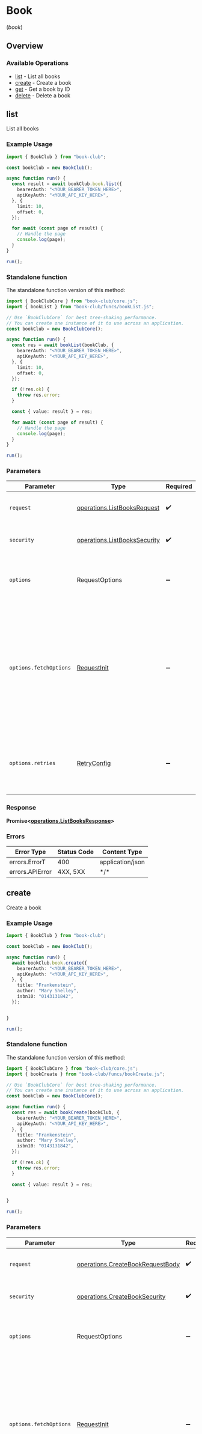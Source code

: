 # Book
(*book*)

## Overview

### Available Operations

* [list](#list) - List all books
* [create](#create) - Create a book
* [get](#get) - Get a book by ID
* [delete](#delete) - Delete a book

## list

List all books

### Example Usage

```typescript
import { BookClub } from "book-club";

const bookClub = new BookClub();

async function run() {
  const result = await bookClub.book.list({
    bearerAuth: "<YOUR_BEARER_TOKEN_HERE>",
    apiKeyAuth: "<YOUR_API_KEY_HERE>",
  }, {
    limit: 10,
    offset: 0,
  });

  for await (const page of result) {
    // Handle the page
    console.log(page);
  }
}

run();
```

### Standalone function

The standalone function version of this method:

```typescript
import { BookClubCore } from "book-club/core.js";
import { bookList } from "book-club/funcs/bookList.js";

// Use `BookClubCore` for best tree-shaking performance.
// You can create one instance of it to use across an application.
const bookClub = new BookClubCore();

async function run() {
  const res = await bookList(bookClub, {
    bearerAuth: "<YOUR_BEARER_TOKEN_HERE>",
    apiKeyAuth: "<YOUR_API_KEY_HERE>",
  }, {
    limit: 10,
    offset: 0,
  });

  if (!res.ok) {
    throw res.error;
  }

  const { value: result } = res;

  for await (const page of result) {
    // Handle the page
    console.log(page);
  }
}

run();
```

### Parameters

| Parameter                                                                                                                                                                      | Type                                                                                                                                                                           | Required                                                                                                                                                                       | Description                                                                                                                                                                    |
| ------------------------------------------------------------------------------------------------------------------------------------------------------------------------------ | ------------------------------------------------------------------------------------------------------------------------------------------------------------------------------ | ------------------------------------------------------------------------------------------------------------------------------------------------------------------------------ | ------------------------------------------------------------------------------------------------------------------------------------------------------------------------------ |
| `request`                                                                                                                                                                      | [operations.ListBooksRequest](../../models/operations/listbooksrequest.md)                                                                                                     | :heavy_check_mark:                                                                                                                                                             | The request object to use for the request.                                                                                                                                     |
| `security`                                                                                                                                                                     | [operations.ListBooksSecurity](../../models/operations/listbookssecurity.md)                                                                                                   | :heavy_check_mark:                                                                                                                                                             | The security requirements to use for the request.                                                                                                                              |
| `options`                                                                                                                                                                      | RequestOptions                                                                                                                                                                 | :heavy_minus_sign:                                                                                                                                                             | Used to set various options for making HTTP requests.                                                                                                                          |
| `options.fetchOptions`                                                                                                                                                         | [RequestInit](https://developer.mozilla.org/en-US/docs/Web/API/Request/Request#options)                                                                                        | :heavy_minus_sign:                                                                                                                                                             | Options that are passed to the underlying HTTP request. This can be used to inject extra headers for examples. All `Request` options, except `method` and `body`, are allowed. |
| `options.retries`                                                                                                                                                              | [RetryConfig](../../lib/utils/retryconfig.md)                                                                                                                                  | :heavy_minus_sign:                                                                                                                                                             | Enables retrying HTTP requests under certain failure conditions.                                                                                                               |

### Response

**Promise\<[operations.ListBooksResponse](../../models/operations/listbooksresponse.md)\>**

### Errors

| Error Type       | Status Code      | Content Type     |
| ---------------- | ---------------- | ---------------- |
| errors.ErrorT    | 400              | application/json |
| errors.APIError  | 4XX, 5XX         | \*/\*            |

## create

Create a book

### Example Usage

```typescript
import { BookClub } from "book-club";

const bookClub = new BookClub();

async function run() {
  await bookClub.book.create({
    bearerAuth: "<YOUR_BEARER_TOKEN_HERE>",
    apiKeyAuth: "<YOUR_API_KEY_HERE>",
  }, {
    title: "Frankenstein",
    author: "Mary Shelley",
    isbn10: "0143131842",
  });


}

run();
```

### Standalone function

The standalone function version of this method:

```typescript
import { BookClubCore } from "book-club/core.js";
import { bookCreate } from "book-club/funcs/bookCreate.js";

// Use `BookClubCore` for best tree-shaking performance.
// You can create one instance of it to use across an application.
const bookClub = new BookClubCore();

async function run() {
  const res = await bookCreate(bookClub, {
    bearerAuth: "<YOUR_BEARER_TOKEN_HERE>",
    apiKeyAuth: "<YOUR_API_KEY_HERE>",
  }, {
    title: "Frankenstein",
    author: "Mary Shelley",
    isbn10: "0143131842",
  });

  if (!res.ok) {
    throw res.error;
  }

  const { value: result } = res;

  
}

run();
```

### Parameters

| Parameter                                                                                                                                                                      | Type                                                                                                                                                                           | Required                                                                                                                                                                       | Description                                                                                                                                                                    |
| ------------------------------------------------------------------------------------------------------------------------------------------------------------------------------ | ------------------------------------------------------------------------------------------------------------------------------------------------------------------------------ | ------------------------------------------------------------------------------------------------------------------------------------------------------------------------------ | ------------------------------------------------------------------------------------------------------------------------------------------------------------------------------ |
| `request`                                                                                                                                                                      | [operations.CreateBookRequestBody](../../models/operations/createbookrequestbody.md)                                                                                           | :heavy_check_mark:                                                                                                                                                             | The request object to use for the request.                                                                                                                                     |
| `security`                                                                                                                                                                     | [operations.CreateBookSecurity](../../models/operations/createbooksecurity.md)                                                                                                 | :heavy_check_mark:                                                                                                                                                             | The security requirements to use for the request.                                                                                                                              |
| `options`                                                                                                                                                                      | RequestOptions                                                                                                                                                                 | :heavy_minus_sign:                                                                                                                                                             | Used to set various options for making HTTP requests.                                                                                                                          |
| `options.fetchOptions`                                                                                                                                                         | [RequestInit](https://developer.mozilla.org/en-US/docs/Web/API/Request/Request#options)                                                                                        | :heavy_minus_sign:                                                                                                                                                             | Options that are passed to the underlying HTTP request. This can be used to inject extra headers for examples. All `Request` options, except `method` and `body`, are allowed. |
| `options.retries`                                                                                                                                                              | [RetryConfig](../../lib/utils/retryconfig.md)                                                                                                                                  | :heavy_minus_sign:                                                                                                                                                             | Enables retrying HTTP requests under certain failure conditions.                                                                                                               |

### Response

**Promise\<void\>**

### Errors

| Error Type       | Status Code      | Content Type     |
| ---------------- | ---------------- | ---------------- |
| errors.ErrorT    | 400              | application/json |
| errors.APIError  | 4XX, 5XX         | \*/\*            |

## get

Get a book by ID

### Example Usage

```typescript
import { BookClub } from "book-club";

const bookClub = new BookClub();

async function run() {
  const result = await bookClub.book.get({
    bearerAuth: "<YOUR_BEARER_TOKEN_HERE>",
    apiKeyAuth: "<YOUR_API_KEY_HERE>",
  }, {
    id: 123,
  });

  // Handle the result
  console.log(result);
}

run();
```

### Standalone function

The standalone function version of this method:

```typescript
import { BookClubCore } from "book-club/core.js";
import { bookGet } from "book-club/funcs/bookGet.js";

// Use `BookClubCore` for best tree-shaking performance.
// You can create one instance of it to use across an application.
const bookClub = new BookClubCore();

async function run() {
  const res = await bookGet(bookClub, {
    bearerAuth: "<YOUR_BEARER_TOKEN_HERE>",
    apiKeyAuth: "<YOUR_API_KEY_HERE>",
  }, {
    id: 123,
  });

  if (!res.ok) {
    throw res.error;
  }

  const { value: result } = res;

  // Handle the result
  console.log(result);
}

run();
```

### Parameters

| Parameter                                                                                                                                                                      | Type                                                                                                                                                                           | Required                                                                                                                                                                       | Description                                                                                                                                                                    |
| ------------------------------------------------------------------------------------------------------------------------------------------------------------------------------ | ------------------------------------------------------------------------------------------------------------------------------------------------------------------------------ | ------------------------------------------------------------------------------------------------------------------------------------------------------------------------------ | ------------------------------------------------------------------------------------------------------------------------------------------------------------------------------ |
| `request`                                                                                                                                                                      | [operations.GetBookRequest](../../models/operations/getbookrequest.md)                                                                                                         | :heavy_check_mark:                                                                                                                                                             | The request object to use for the request.                                                                                                                                     |
| `security`                                                                                                                                                                     | [operations.GetBookSecurity](../../models/operations/getbooksecurity.md)                                                                                                       | :heavy_check_mark:                                                                                                                                                             | The security requirements to use for the request.                                                                                                                              |
| `options`                                                                                                                                                                      | RequestOptions                                                                                                                                                                 | :heavy_minus_sign:                                                                                                                                                             | Used to set various options for making HTTP requests.                                                                                                                          |
| `options.fetchOptions`                                                                                                                                                         | [RequestInit](https://developer.mozilla.org/en-US/docs/Web/API/Request/Request#options)                                                                                        | :heavy_minus_sign:                                                                                                                                                             | Options that are passed to the underlying HTTP request. This can be used to inject extra headers for examples. All `Request` options, except `method` and `body`, are allowed. |
| `options.retries`                                                                                                                                                              | [RetryConfig](../../lib/utils/retryconfig.md)                                                                                                                                  | :heavy_minus_sign:                                                                                                                                                             | Enables retrying HTTP requests under certain failure conditions.                                                                                                               |

### Response

**Promise\<[components.Book](../../models/components/book.md)\>**

### Errors

| Error Type       | Status Code      | Content Type     |
| ---------------- | ---------------- | ---------------- |
| errors.ErrorT    | 400, 404         | application/json |
| errors.APIError  | 4XX, 5XX         | \*/\*            |

## delete

Delete a book

### Example Usage

```typescript
import { BookClub } from "book-club";

const bookClub = new BookClub();

async function run() {
  await bookClub.book.delete({
    bearerAuth: "<YOUR_BEARER_TOKEN_HERE>",
    apiKeyAuth: "<YOUR_API_KEY_HERE>",
  }, {
    id: 123,
  });


}

run();
```

### Standalone function

The standalone function version of this method:

```typescript
import { BookClubCore } from "book-club/core.js";
import { bookDelete } from "book-club/funcs/bookDelete.js";

// Use `BookClubCore` for best tree-shaking performance.
// You can create one instance of it to use across an application.
const bookClub = new BookClubCore();

async function run() {
  const res = await bookDelete(bookClub, {
    bearerAuth: "<YOUR_BEARER_TOKEN_HERE>",
    apiKeyAuth: "<YOUR_API_KEY_HERE>",
  }, {
    id: 123,
  });

  if (!res.ok) {
    throw res.error;
  }

  const { value: result } = res;

  
}

run();
```

### Parameters

| Parameter                                                                                                                                                                      | Type                                                                                                                                                                           | Required                                                                                                                                                                       | Description                                                                                                                                                                    |
| ------------------------------------------------------------------------------------------------------------------------------------------------------------------------------ | ------------------------------------------------------------------------------------------------------------------------------------------------------------------------------ | ------------------------------------------------------------------------------------------------------------------------------------------------------------------------------ | ------------------------------------------------------------------------------------------------------------------------------------------------------------------------------ |
| `request`                                                                                                                                                                      | [operations.DeleteBookRequest](../../models/operations/deletebookrequest.md)                                                                                                   | :heavy_check_mark:                                                                                                                                                             | The request object to use for the request.                                                                                                                                     |
| `security`                                                                                                                                                                     | [operations.DeleteBookSecurity](../../models/operations/deletebooksecurity.md)                                                                                                 | :heavy_check_mark:                                                                                                                                                             | The security requirements to use for the request.                                                                                                                              |
| `options`                                                                                                                                                                      | RequestOptions                                                                                                                                                                 | :heavy_minus_sign:                                                                                                                                                             | Used to set various options for making HTTP requests.                                                                                                                          |
| `options.fetchOptions`                                                                                                                                                         | [RequestInit](https://developer.mozilla.org/en-US/docs/Web/API/Request/Request#options)                                                                                        | :heavy_minus_sign:                                                                                                                                                             | Options that are passed to the underlying HTTP request. This can be used to inject extra headers for examples. All `Request` options, except `method` and `body`, are allowed. |
| `options.retries`                                                                                                                                                              | [RetryConfig](../../lib/utils/retryconfig.md)                                                                                                                                  | :heavy_minus_sign:                                                                                                                                                             | Enables retrying HTTP requests under certain failure conditions.                                                                                                               |

### Response

**Promise\<void\>**

### Errors

| Error Type       | Status Code      | Content Type     |
| ---------------- | ---------------- | ---------------- |
| errors.ErrorT    | 400, 404         | application/json |
| errors.APIError  | 4XX, 5XX         | \*/\*            |